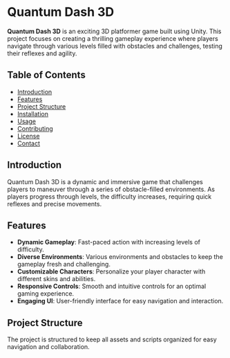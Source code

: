 # Quantum Dash 3D

**Quantum Dash 3D** is an exciting 3D platformer game built using Unity. This project focuses on creating a thrilling gameplay experience where players navigate through various levels filled with obstacles and challenges, testing their reflexes and agility.

## Table of Contents
- [Introduction](#introduction)
- [Features](#features)
- [Project Structure](#project-structure)
- [Installation](#installation)
- [Usage](#usage)
- [Contributing](#contributing)
- [License](#license)
- [Contact](#contact)

## Introduction
Quantum Dash 3D is a dynamic and immersive game that challenges players to maneuver through a series of obstacle-filled environments. As players progress through levels, the difficulty increases, requiring quick reflexes and precise movements.

## Features
- **Dynamic Gameplay**: Fast-paced action with increasing levels of difficulty.
- **Diverse Environments**: Various environments and obstacles to keep the gameplay fresh and challenging.
- **Customizable Characters**: Personalize your player character with different skins and abilities.
- **Responsive Controls**: Smooth and intuitive controls for an optimal gaming experience.
- **Engaging UI**: User-friendly interface for easy navigation and interaction.

## Project Structure
The project is structured to keep all assets and scripts organized for easy navigation and collaboration.

